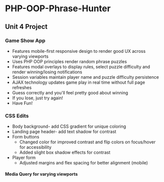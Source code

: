 # PHP-OOP-Phrase-Hunter

## Unit 4 Project

### Game Show App

* Features mobile-first responsive design to render good UX across varying viewports
* Uses PHP OOP principles render random phrase puzzles
* Features modal overlays to display rules, select puzzle difficulty and render winning/losing notifications
* Session variables maintain player name and puzzle difficulty persistence
* AJAX technology updates game play in real time without full page refreshes
* Guess correctly and you'll feel pretty good about winning
* If you lose, just try again!
* Have Fun!

### CSS Edits

* Body background- add CSS gradient for unique coloring
* Landing page header- add text shadow for contrast
* Form buttons
    * Changed color for improved contrast and flip colors on focus/hover for accessibility
    * Added slight box shadow effects for contrast
* Player form
    * Adjusted margins and flex spacing for better alignment (mobile)

#### Media Query for varying viewports
